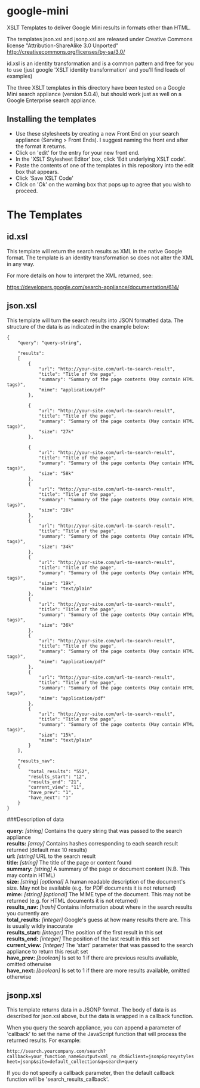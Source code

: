 google-mini
===========

XSLT Templates to deliver Google Mini results in formats other than HTML.
    
The templates json.xsl and jsonp.xsl are released under Creative Commons license "Attribution-ShareAlike 3.0 Unported" http://creativecommons.org/licenses/by-sa/3.0/

id.xsl is an identity transformation and is a common pattern and free for you to use (just google 'XSLT identity transformation' and you'll find loads of examples)

The three XSLT templates in this directory have been tested on a Google Mini search appliance (version 5.0.4), but should work just as well on a Google Enterprise search appliance.

Installing the templates
------------------------

* Use these stylesheets by creating a new Front End on your search appliance (Serving > Front Ends). I suggest naming the front end after the format it returns.
* Click on 'edit' for the entry for your new front end.
* In the 'XSLT Stylesheet Editor' box, click 'Edit underlying XSLT code'.
* Paste the contents of one of the templates in this repository into the edit box that appears.
* Click 'Save XSLT Code'
* Click on 'Ok' on the warning box that pops up to agree that you wish to proceed.
    

The Templates
=============


id.xsl
-------
This template will return the search results as XML in the native Google format.
The template is an identity transformation so does not alter the XML in any way.
    
For more details on how to interpret the XML returned, see:

https://developers.google.com/search-appliance/documentation/614/
    
json.xsl
---------
This template will turn the search results into JSON formatted data. The structure of the data is as indicated in the example below:
    
  
    {
        "query": "query-string",
    
        "results":
        [
            {
                "url": "http://your-site.com/url-to-search-result",
                "title": "Title of the page",
                "summary": "Summary of the page contents (May contain HTML tags)",
                "mime": "application/pdf"
            },
    
            {
                "url": "http://your-site.com/url-to-search-result",
                "title": "Title of the page",
                "summary": "Summary of the page contents (May contain HTML tags)",
                "size": "27k"
            },
    
            {
                "url": "http://your-site.com/url-to-search-result",
                "title": "Title of the page",
                "summary": "Summary of the page contents (May contain HTML tags)",
                "size": "58k"
            },
            {
                "url": "http://your-site.com/url-to-search-result",
                "title": "Title of the page",
                "summary": "Summary of the page contents (May contain HTML tags)",
                "size": "28k"
            },
            {
                "url": "http://your-site.com/url-to-search-result",
                "title": "Title of the page",
                "summary": "Summary of the page contents (May contain HTML tags)",
                "size": "34k"
            },
            {
                "url": "http://your-site.com/url-to-search-result",
                "title": "Title of the page",
                "summary": "Summary of the page contents (May contain HTML tags)",
                "size": "19k",
                "mime": "text/plain"
            },
            {
                "url": "http://your-site.com/url-to-search-result",
                "title": "Title of the page",
                "summary": "Summary of the page contents (May contain HTML tags)",
                "size": "36k"
            },
            {
                "url": "http://your-site.com/url-to-search-result",
                "title": "Title of the page",
                "summary": "Summary of the page contents (May contain HTML tags)",
                "mime": "application/pdf"
            },
            {
                "url": "http://your-site.com/url-to-search-result",
                "title": "Title of the page",
                "summary": "Summary of the page contents (May contain HTML tags)",
                "mime": "application/pdf"
            },
            {
                "url": "http://your-site.com/url-to-search-result",
                "title": "Title of the page",
                "summary": "Summary of the page contents (May contain HTML tags)",
                "size": "15k",
                "mime": "text/plain"
            }
        ],
    
        "results_nav":
        {
            "total_results": "552",
            "results_start": "12",
            "results_end": "21",
            "current_view": "11",
            "have_prev": "1",
            "have_next": "1"
        }
    }


###Description of data

**query:** *[string]* Contains the query string that was passed to the search appliance  
**results:** *[array]* Contains hashes corresponding to each search result returned (default max 10 results)  
  **url:** *[string]* URL to the search result  
  **title:** *[string]* The title of the page or content found  
  **summary:** *[string]* A summary of the page or document content (N.B. This may contain HTML)  
  **size:** *[string]* *[optional]* A human readable description of the document's size. May not be available (e.g. for PDF documents it is not returned)  
  **mime:** *[string]* *[optional]* The MIME type of the document. This may not be returned (e.g. for HTML documents it is not returned)  
**results_nav:** *[hash]* Contains information about where in the search results you currently are  
  **total_results:** *[integer]* Google's guess at how many results there are. This is usually wildly inaccurate  
  **results_start:** *[integer]* The position of the first result in this set  
  **results_end:** *[integer]* The position of the last result in this set  
  **current_view:** *[integer]* The 'start' parameter that was passed to the search appliance to return this result set  
  **have_prev:** *[boolean]* Is set to 1 if there are previous results available, omitted otherwise  
  **have_next:** *[boolean]* Is set to 1 if there are more results available, omitted otherwise  
    


jsonp.xsl
----------
This template returns data in a JSONP format. The body of data is as described for json.xsl above, but the data is wrapped in a callback function.

When you query the search appliance, you can append a parameter of 'callback' to set the name of the JavaScript function that will process the returned results. For example:

`http://search.yourcompany.com/search?callback=your_function_name&output=xml_no_dtd&client=jsonp&proxystylesheet=jsonp&site=default_collection&q=search+query`

If you do not specify a callback parameter, then the default callback function will be 'search_results_callback'.

